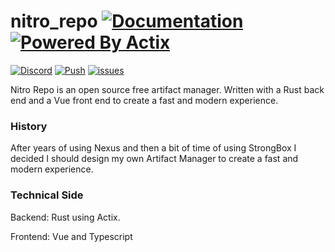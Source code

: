# nitro_repo [![Documentation](https://img.shields.io/static/v1?label=nitro-repo.kingtux.dev&message=Here&style=for-the-badge&color=green)](https://nitro-repo.kingtux.dev/) [![Powered By Actix](https://img.shields.io/badge/Powered%20By-Actix-red?style=for-the-badge&logo=rust)](https://github.com/actix/actix-web)
[![Discord](https://img.shields.io/discord/701531356609511555)](https://discord.gg/CyK4admCSY)
[![Push](https://github.com/wherkamp/nitro_repo/actions/workflows/push.yml/badge.svg)](https://github.com/wherkamp/nitro_repo/actions/workflows/push.yml)
[![issues](https://img.shields.io/github/issues/wherkamp/nitro_repo/help%20wanted)](https://github.com/wherkamp/nitro_repo/issues)


Nitro Repo is an open source free artifact manager. Written with a Rust back end and a Vue front end to create a fast
and modern experience.



### History

After years of using Nexus and then a bit of time of using StrongBox I decided I should design my own Artifact Manager
to create a fast and modern experience.

### Technical Side

Backend:  Rust using Actix.

Frontend: Vue and Typescript

